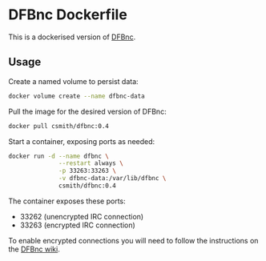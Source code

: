 # DFBnc Dockerfile

This is a dockerised version of [DFBnc](https://github.com/ShaneMcC/DFBnc/).

## Usage

Create a named volume to persist data:

```bash
docker volume create --name dfbnc-data
```

Pull the image for the desired version of DFBnc:

```bash
docker pull csmith/dfbnc:0.4
```

Start a container, exposing ports as needed:

```bash
docker run -d --name dfbnc \
              --restart always \
              -p 33263:33263 \
              -v dfbnc-data:/var/lib/dfbnc \
              csmith/dfbnc:0.4
```

The container exposes these ports:

  * 33262 (unencrypted IRC connection)
  * 33263 (encrypted IRC connection) 

To enable encrypted connections you will need to follow the instructions
on the [DFBnc wiki](https://github.com/ShaneMcC/DFBnc/wiki/SSL-Listen-Hosts).
